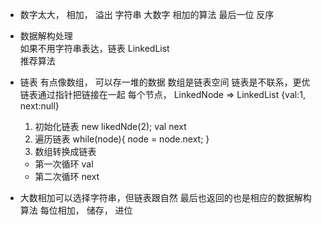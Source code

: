 - 数字太大， 相加， 溢出  字符串 大数字  相加的算法   最后一位 反序
- 数据解构处理  
  如果不用字符串表达，链表 LinkedList  
  推荐算法

- 链表
  有点像数组，  可以存一堆的数据 数组是链表空间  链表是不联系，更优
  链表通过指针把链接在一起
  每个节点， LinkedNode => LinkedList
  {val:1, next:null}


  1. 初始化链表 new likedNde(2);
  val next
  2. 遍历链表
  while(node){
      node = node.next;
  }
  3. 数组转换成链表
   - 第一次循环 val
   - 第二次循环 next
 - 大数相加可以选择字符串，但链表跟自然 最后也返回的也是相应的数据解构 算法 每位相加， 储存， 进位
